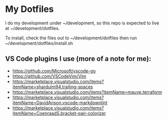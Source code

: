# My Dotfiles

I do my development under ~/development, so this repo is expected to live at
~/development/dotfiles.

To install, check the files out to ~/development/dotfiles then run
~/development/dotfiles/install.sh

## VS Code plugins I use (more of a note for me):

* https://github.com/Microsoft/vscode-go
* https://github.com/VSCodeVim/Vim
* https://marketplace.visualstudio.com/items?itemName=shardulm94.trailing-spaces
* https://marketplace.visualstudio.com/items?itemName=mauve.terraform
* https://marketplace.visualstudio.com/items?itemName=DavidAnson.vscode-markdownlint
* https://marketplace.visualstudio.com/items?itemName=CoenraadS.bracket-pair-colorizer
